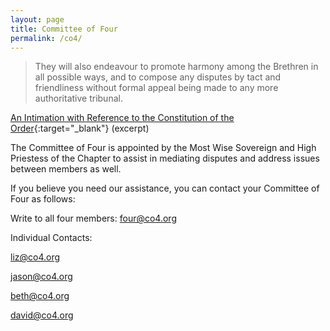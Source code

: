 ```yaml
---
layout: page
title: Committee of Four
permalink: /co4/
---
```


> They will also endeavour to promote harmony among the Brethren in all possible ways, and to compose any disputes by tact and friendliness without formal appeal being made to any more authoritative tribunal.

[An Intimation with Reference to the Constitution of the Order](http://lib.oto-usa.org/libri/liber0194.html){:target="_blank"} (excerpt)

The Committee of Four is appointed by the Most Wise Sovereign and High Priestess of the Chapter to assist in mediating disputes and address issues between members as well. 

If you believe you need our assistance, you can contact your Committee of Four as follows:

Write to all four members: <four@co4.org>

Individual Contacts:

<liz@co4.org>  

<jason@co4.org>  

<beth@co4.org>  

<david@co4.org>  

